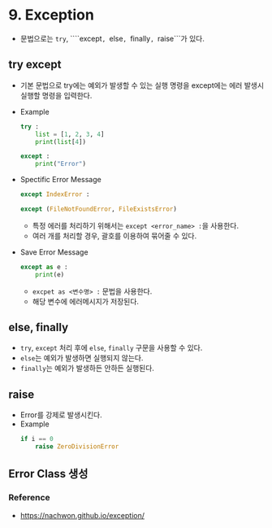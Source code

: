 # 9. Exception
* 문법으로는 ```try```, ````except```, ```else```, ```finally```, ```raise```가 있다.


## try except
* 기본 문법으로 try에는 예외가 발생할 수 있는 실행 명령을 except에는 에러 발생시 실행할 명령을 입력한다.
* Example
    ```python
    try :
        list = [1, 2, 3, 4]
        print(list[4])

    except :
        print("Error")
    ```

* Spectific Error Message
    ```python
    except IndexError :

    except (FileNotFoundError, FileExistsError) 
    ```
    * 특정 에러를 처리하기 위해서는 ```except <error_name> :```을 사용한다.
    * 여러 개를 처리할 경우, 괄호를 이용하여 묶어줄 수 있다.

* Save Error Message
    ```python
    except as e :
        print(e)
    ```
    * ```excpet as <변수명> :``` 문법을 사용한다.
    * 해당 변수에 에러메시지가 저장된다.






## else, finally
* ```try```, ```except``` 처리 후에 ```else```, ```finally``` 구문을 사용할 수 있다.
* ```else```는 예외가 발생하면 실행되지 않는다.
* ```finally```는 예외가 발생하든 안하든 실행된다.


## raise
* Error를 강제로 발생시킨다.
* Example
    ```python
    if i == 0
        raise ZeroDivisionError
    ```

## Error Class 생성



### Reference
* https://nachwon.github.io/exception/